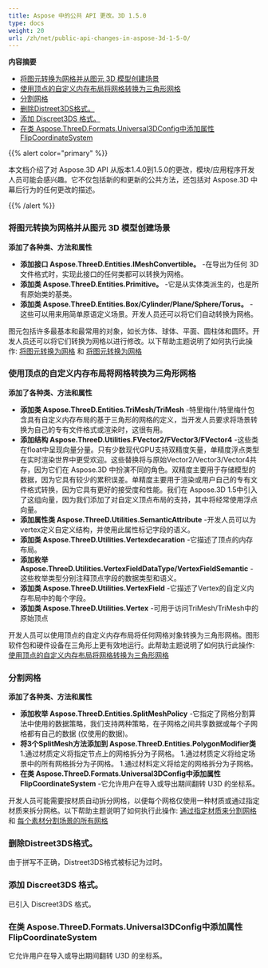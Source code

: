 ```yaml
---
title: Aspose 中的公共 API 更改。3D 1.5.0
type: docs
weight: 20
url: /zh/net/public-api-changes-in-aspose-3d-1-5-0/
---
```

**内容摘要**

- [将图元转换为网格并从图元 3D 模型创建场景](#PublicAPIChangesinAspose.3D1.5.0-ConvertthePrimitivetoaMeshandCreateaScenefromPrimitive3DModels)
- [使用顶点的自定义内存布局将网格转换为三角形网格](#PublicAPIChangesinAspose.3D1.5.0-ConvertaMeshtoTriangleMeshwithCustomMemoryLayoutoftheVertex)
- [分割网格](#PublicAPIChangesinAspose.3D1.5.0-SplitMesh)
- [删除Distreet3DS格式。](#PublicAPIChangesinAspose.3D1.5.0-RemovalofDistreet3DSformat.)
- [添加 Discreet3DS 格式。](#PublicAPIChangesinAspose.3D1.5.0-AddsDiscreet3DSformat.)
- [在类 Aspose.ThreeD.Formats.Universal3DConfig中添加属性FlipCoordinateSystem](#PublicAPIChangesinAspose.3D1.5.0-AddspropertyFlipCoordinateSysteminclassAspose.ThreeD.Formats.Universal3DConfig)

{{% alert color="primary" %}} 

本文档介绍了对 Aspose.3D API 从版本1.4.0到1.5.0的更改，模块/应用程序开发人员可能会感兴趣。它不仅包括新的和更新的公共方法，还包括对 Aspose.3D 中幕后行为的任何更改的描述。

{{% /alert %}} 
###  **将图元转换为网格并从图元 3D 模型创建场景**
**添加了各种类、方法和属性**

- **添加接口 Aspose.ThreeD.Entities.IMeshConvertible。** 
-在导出为任何 3D 文件格式时，实现此接口的任何类都可以转换为网格。
- **添加类 Aspose.ThreeD.Entities.Primitive。** 
-它是从实体类派生的，也是所有原始类的基类。
- **添加类 Aspose.ThreeD.Entities.Box/Cylinder/Plane/Sphere/Torus。** 
-这些可以用来用简单原语定义场景。开发人员还可以将它们自动转换为网格。

图元包括许多最基本和最常用的对象，如长方体、球体、平面、圆柱体和圆环。开发人员还可以将它们转换为网格以进行修改。以下帮助主题说明了如何执行此操作: [将图元转换为网格](http://www.aspose.com/docs/display/3dnet/Create+a+Scene+from+Primitive+3D+Models) 和 [将图元转换为网格](http://www.aspose.com/docs/display/3dnet/Convert+a+Mesh+to+Triangle+Mesh+and+Primitive+to+a+Mesh#ConvertaMeshtoTriangleMeshandPrimitivetoaMesh-ConvertthePrimitivetoaMesh)
###  **使用顶点的自定义内存布局将网格转换为三角形网格**
**添加了各种类、方法和属性**

- **添加类 Aspose.ThreeD.Entities.TriMesh/TriMesh<T>** 
-特里梅什/特里梅什<T>包含具有自定义内存布局的基于三角形的网格的定义，当开发人员要求将场景转换为自己的专有文件格式或渲染时，这很有用。
- **添加结构 Aspose.ThreeD.Utilities.FVector2/FVector3/FVector4** 
-这些类在float中呈现向量分量。只有少数现代GPU支持双精度矢量，单精度浮点类型在实时渲染世界中更受欢迎。这些替换将与原始Vector2/Vector3/Vector4共存，因为它们在 Aspose.3D 中扮演不同的角色。双精度主要用于存储模型的数据，因为它具有较少的累积误差。单精度主要用于渲染或用户自己的专有文件格式转换，因为它具有更好的接受度和性能。我们在 Aspose.3D 1.5中引入了这组向量，因为我们添加了对自定义顶点布局的支持，其中将经常使用浮点向量。
- **添加属性类 Aspose.ThreeD.Utilities.SemanticAttribute** 
-开发人员可以为vertex定义自定义结构，并使用此属性标记字段的语义。
- **添加类 Aspose.ThreeD.Utilities.Vertexdecaration** 
-它描述了顶点的内存布局。
- **添加枚举 Aspose.ThreeD.Utilities.VertexFieldDataType/VertexFieldSemantic** 
-这些枚举类型分别注释顶点字段的数据类型和语义。
- **添加类 Aspose.ThreeD.Utilities.VertexField** 
-它描述了Vertex的自定义内存布局中的每个字段。
- **添加类 Aspose.ThreeD.Utilities.Vertex** 
-可用于访问TriMesh/TriMesh中的原始顶点<T>

开发人员可以使用顶点的自定义内存布局将任何网格对象转换为三角形网格。图形软件包和硬件设备在三角形上更有效地运行。此帮助主题说明了如何执行此操作: [使用顶点的自定义内存布局将网格转换为三角形网格](http://www.aspose.com/docs/display/3dnet/Convert+a+Mesh+to+Triangle+Mesh+and+Primitive+to+a+Mesh#ConvertaMeshtoTriangleMeshandPrimitivetoaMesh-struct)
###  **分割网格**
**添加了各种类、方法和属性**

- **添加枚举 Aspose.ThreeD.Entities.SplitMeshPolicy** 
-它指定了网格分割算法中使用的数据策略，我们支持两种策略，在子网格之间共享数据或每个子网格都有自己的数据 (仅使用的数据)。
- **将3个SplitMesh方法添加到 Aspose.ThreeD.Entities.PolygonModifier类** 
1.通过材质定义将指定节点上的网格拆分为子网格。
1.通过材质定义将给定场景中的所有网格拆分为子网格。
1.通过材料定义将给定的网格拆分为子网格。
- **在类 Aspose.ThreeD.Formats.Universal3DConfig中添加属性FlipCoordinateSystem** 
-它允许用户在导入或导出期间翻转 U3D 的坐标系。

开发人员可能需要按材质自动拆分网格，以便每个网格仅使用一种材质或通过指定材质来拆分网格。以下帮助主题说明了如何执行此操作: [通过指定材质来分割网格](http://www.aspose.com/docs/display/3dnet/Split+Mesh#SplitMesh-SplitaMeshbySpecifyingtheMaterial) 和 [每个素材分割场景的所有网格](http://www.aspose.com/docs/display/3dnet/Split+Mesh#SplitMesh-SplitAllMeshesofaScenePerMaterial)
###  **删除Distreet3DS格式。**
由于拼写不正确，Distreet3DS格式被标记为过时。
###  **添加 Discreet3DS 格式。**
已引入 Discreet3DS 格式。
###  **在类 Aspose.ThreeD.Formats.Universal3DConfig中添加属性FlipCoordinateSystem**
它允许用户在导入或导出期间翻转 U3D 的坐标系。
